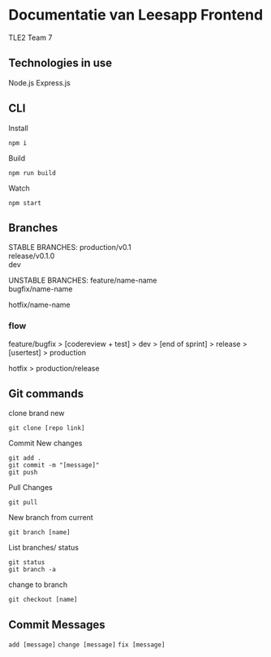 # Documentatie van Leesapp Frontend
TLE2 Team 7

## Technologies in use
Node.js
Express.js

## CLI

Install 

`npm i`

Build

`npm run build`

Watch

`npm start`

## Branches

STABLE BRANCHES:
production/v0.1  
release/v0.1.0  
dev  

UNSTABLE BRANCHES:
feature/name-name  
bugfix/name-name  

hotfix/name-name  

### flow

feature/bugfix > [codereview + test] > dev > [end of sprint] > release > [usertest] > production

hotfix > production/release  

## Git commands

clone brand new
```
git clone [repo link]
```

Commit New changes
```
git add .
git commit -m "[message]"
git push
```

Pull Changes
```
git pull
```

New branch from current
```
git branch [name]
```

List branches/ status 
```
git status
git branch -a
```

change to branch
```
git checkout [name]
```

## Commit Messages

`add [message]`
`change [message]`
`fix [message]`